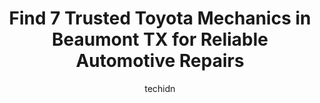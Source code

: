 ---
layout: ampstory
image: https://images.unsplash.com/photo-1637160969718-6618307797f4?ixlib=rb-4.0.3&ixid=MnwxMjA3fDB8MHxwaG90by1wYWdlfHx8fGVufDB8fHx8&auto=format&fit=crop&w=640&h=853&q=80
author: techidn
featured: false
description: If youre in need of trustworthy and skilled Toyota Mechanic in Beaumont TX, USA, youll be pleased to discover the 7 best Toyota Mechanic in town. Their expertise and commitment to customer
title: Find 7 Trusted Toyota Mechanics in Beaumont TX for Reliable Automotive Repairs
cover:
   title: Find 7 Trusted Toyota Mechanics in Beaumont TX for Reliable Automotive Repairs
   subtitle: Rickpate
   background: https://images.unsplash.com/photo-1637160969718-6618307797f4?ixlib=rb-4.0.3&ixid=MnwxMjA3fDB8MHxwaG90by1wYWdlfHx8fGVufDB8fHx8&auto=format&fit=crop&w=640&h=853&q=80

pages: 
 - layout: thirds
   top: <h1>#1 Baker Auto Repair</h1>
   bottom: "<p>The guys were very quick and super friendly. They kept the cost low and had great communicate. I really appreciate the ride to my hotel. They are AAA approved. If I ever </p>"
   background: https://www.knot35.com/toplist/wp-content/uploads/2023/06/best-toyota-mechanic-1-in-beaumont-tx-1685831480.jpeg
   backgroundblur: true
 - layout: thirds
   top: <h1>#2 Scotts Import Service</h1>
   bottom: "<p>4895 College St, Beaumont, TX 77707, United States</p>"
   background: https://www.knot35.com/toplist/wp-content/uploads/2023/06/best-toyota-mechanic-2-in-beaumont-tx-1685831481.png
   cta:
      link: https://www.knot35.com/toplist/find-7-trusted-toyota-mechanics-in-beaumont-tx-for-reliable-automotive-repairs/
      text: Find 7 Trusted Toyota Mechanics in Beaumont TX for Reliable Automotive Repairs
 - layout: thirds
   top: <h1>#3 Beaumont Frame & Front End, Inc</h1>
   bottom: "<p>3675 Washington Blvd, Beaumont, TX 77705, United States</p>"
   background: https://www.knot35.com/toplist/wp-content/uploads/2023/06/best-toyota-mechanic-3-in-beaumont-tx-1685831481.jpeg
   cta:
      link: https://www.knot35.com/toplist/find-7-trusted-toyota-mechanics-in-beaumont-tx-for-reliable-automotive-repairs/
      text: Find 7 Trusted Toyota Mechanics in Beaumont TX for Reliable Automotive Repairs
 - layout: thirds
   top: <h1>#4 Snowden Automotive</h1>
   bottom: "<p>7675 College St, Beaumont, TX 77707, United States</p>"
   background: https://images.unsplash.com/photo-1527067829737-402993088e6b?ixlib=rb-4.0.3&ixid=MnwxMjA3fDB8MHxwaG90by1wYWdlfHx8fGVufDB8fHx8&auto=format&fit=crop&w=640&h=853&q=80
   cta:
      link: https://www.knot35.com/toplist/find-7-trusted-toyota-mechanics-in-beaumont-tx-for-reliable-automotive-repairs/
      text: Find 7 Trusted Toyota Mechanics in Beaumont TX for Reliable Automotive Repairs
 - layout: thirds
   top: <h1>#5 Turner Automotive Repair</h1>
   bottom: "<p>3040 Rusk St, Beaumont, TX 77702, United States</p>"
   background: https://images.unsplash.com/photo-1541356665065-22676f35dd40?ixlib=rb-4.0.3&ixid=MnwxMjA3fDB8MHxwaG90by1wYWdlfHx8fGVufDB8fHx8&auto=format&fit=crop&w=640&h=853&q=80
   cta:
      link: https://www.knot35.com/toplist/find-7-trusted-toyota-mechanics-in-beaumont-tx-for-reliable-automotive-repairs/
      text: Find 7 Trusted Toyota Mechanics in Beaumont TX for Reliable Automotive Repairs
 - layout: thirds
   top: <h1>#6 Eastex Automotive</h1>
   bottom: "<p>8795 Eastex Fwy, Beaumont, TX 77708, United States</p>"
   background: https://images.unsplash.com/photo-1509114397022-ed747cca3f65?ixlib=rb-4.0.3&ixid=MnwxMjA3fDB8MHxwaG90by1wYWdlfHx8fGVufDB8fHx8&auto=format&fit=crop&w=640&h=853&q=80
   cta:
      link: https://www.knot35.com/toplist/find-7-trusted-toyota-mechanics-in-beaumont-tx-for-reliable-automotive-repairs/
      text: Find 7 Trusted Toyota Mechanics in Beaumont TX for Reliable Automotive Repairs
 - layout: thirds
   top: <h1>#7 Altons Automotive, Inc.</h1>
   bottom: "<p>1470 North St, Beaumont, TX 77701, United States</p>"
   background: https://images.unsplash.com/photo-1618005182384-a83a8bd57fbe?ixlib=rb-4.0.3&ixid=MnwxMjA3fDB8MHxwaG90by1wYWdlfHx8fGVufDB8fHx8&auto=format&fit=crop&w=640&h=853&q=80
   cta:
      link: https://www.knot35.com/toplist/find-7-trusted-toyota-mechanics-in-beaumont-tx-for-reliable-automotive-repairs/
      text: Find 7 Trusted Toyota Mechanics in Beaumont TX for Reliable Automotive Repairs
 - layout: thirds
   middle: Continue reading...
   background: https://images.unsplash.com/photo-1547366785-564103df7e13?ixlib=rb-4.0.3&ixid=MnwxMjA3fDB8MHxwaG90by1wYWdlfHx8fGVufDB8fHx8&auto=format&fit=crop&w=640&h=853&q=80
   cta:
      link: https://www.knot35.com/toplist/find-7-trusted-toyota-mechanics-in-beaumont-tx-for-reliable-automotive-repairs/
      text: Find 7 Trusted Toyota Mechanics in Beaumont TX for Reliable Automotive Repairs
      
---